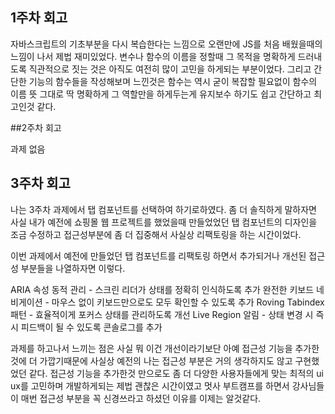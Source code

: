 ## 1주차 회고

자바스크립트의 기초부분을 다시 복습한다는 느낌으로 오랜만에 JS를 처음 배웠을때의 느낌이 나서 제법 재미있었다. 변수나 함수의 이름을 정할때 그 목적을 명확하게 드러내도록 직관적으로 짓는 것은 아직도 여전히 많이 고민을 하게되는 부분이었다. 그리고 간단한 기능의 함수들을 작성해보며 느낀것은 함수는 역시 굳이 복잡할 필요없이 함수의 이름 뜻 그대로 딱 명확하게 그 역할만을 하게두는게 유지보수 하기도 쉽고 간단하고 최고인것 같다.

##2주차 회고

과제 없음

## 3주차 회고

나는 3주차 과제에서 탭 컴포넌트를 선택하여 하기로하였다. 좀 더 솔직하게 말하자면 사실 내가 예전에 쇼핑몰 웹 프로젝트를 했었을때 만들었었던 탭 컴포넌트의 디자인을 조금 수정하고 접근성부분에 좀 더 집중해서 사실상 리팩토링을 하는 시간이었다.

이번 과제에서 예전에 만들었던 탭 컴포넌트를 리팩토링 하면서 추가되거나 개선된 접근성 부분들을 나열하자면 이렇다.

ARIA 속성 동적 관리 - 스크린 리더가 상태를 정확히 인식하도록 추가
완전한 키보드 네비게이션 - 마우스 없이 키보드만으로도 모두 확인할 수 있도록 추가
Roving Tabindex 패턴 - 효율적이게 포커스 상태를 관리하도록 개선
Live Region 알림 - 상태 변경 시 즉시 피드백이 될 수 있도록 콘솔로그를 추가

과제를 하고나서 느끼는 점은 사실 뭐 이건 개선이라기보단 아예 접근성 기능을 추가한것에 더 가깝기때문에 사실상 예전의 나는 접근성 부분은 거의 생각하지도 않고 구현했었던 같다. 접근성 기능을 추가한것 만으로도 좀 더 다양한 사용자들에게 맞는 최적의 ui ux를 고민하며 개발하게되는 제법 괜찮은 시간이였고 멋사 부트캠프를 하면서 강사님들이 매번 접근성 부분을 꼭 신경쓰라고 하셨던 이유를 이제는 알것같다.  